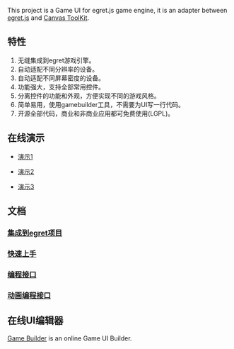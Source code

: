 This project is a Game UI for egret.js game engine, it is an adapter between [egret.js](http://www.egret-labs.org/) and [Canvas ToolKit](https://github.com/drawapp8/cantk).

特性
--------------------
1. 无缝集成到egret游戏引擎。
2. 自动适配不同分辨率的设备。
3. 自动适配不同屏幕密度的设备。
4. 功能强大，支持全部常用控件。
5. 分离控件的功能和外观，方便实现不同的游戏风格。
6. 简单易用，使用gamebuilder工具，不需要为UI写一行代码。
7. 开源全部代码，商业和非商业应用都可免费使用(LGPL)。

在线演示
--------------------

* [演示1](http://gameui.duapp.com/egretjs/demo1/launcher/index.html)

* [演示2](http://gameui.duapp.com/egretjs/demo2/launcher/index.html)

* [演示3](http://gameui.duapp.com/egretjs/demo3/launcher/index.html)

文档
--------------------
### [集成到egret项目](https://github.com/drawapp8/gameui-for-egret-js/wiki/%E5%A6%82%E4%BD%95%E9%9B%86%E6%88%90%E5%88%B0egret%E9%A1%B9%E7%9B%AE%EF%BC%9F)

### [快速上手](https://github.com/drawapp8/gameui-for-egret-js/wiki/GetStarted)

### [编程接口](https://github.com/drawapp8/gameui-common/wiki/GameUI-Programming-Interface)

### [动画编程接口](https://github.com/drawapp8/gameui-common/wiki/GameUI-Animation)


在线UI编辑器
--------------------

[Game Builder](http://gamebuilder.duapp.com/appedit.php) is an online Game UI Builder.
